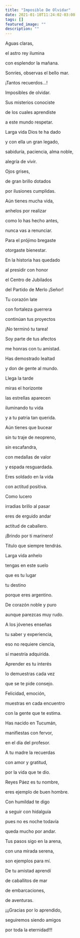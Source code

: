 ```yaml
---
title: "Imposible De Olvidar"
date: 2021-01-10T11:24:02-03:00
tags: []
featured_image: ""
description: ""
---
```

Aguas claras,

el astro rey ilumina

con esplendor la mañana.

Sonríes, observas el bello mar.

¡Tantos recuerdos…!

Imposibles de olvidar.

Sus misterios conociste

de los cuales aprendiste

a este mundo respetar.

Larga vida Dios te ha dado

y con ella un gran legado,

sabiduría, paciencia, alma noble,

alegría de vivir.

Ojos grises,

de gran brillo dotados

por ilusiones cumplidas.

Aún tienes mucha vida,

anhelos por realizar

como lo has hecho antes,

nunca vas a renunciar.

Para el prójimo bregaste

otorgaste bienestar.

En la historia has quedado

al presidir con honor

el Centro de Jubilados

del Partido de Merlo ¡Señor!

Tu corazón late

con fortaleza guerrera

continúan tus proyectos

¡No terminó tu tarea!

Soy parte de tus afectos

me honras con tu amistad.

Has demostrado lealtad

y don de gente al mundo.

Llega la tarde

miras el horizonte

las estrellas aparecen

iluminando tu vida

y a tu patria tan querida.

Aún tienes que bucear

sin tu traje de neopreno,

sin escafandra,

con medallas de valor

y espada resguardada.

Eres soldado en la vida

con actitud positiva.

Como lucero

irradias brillo al pasar

eres de erguido andar

actitud de caballero.

¡Brindo por ti marinero!

Título que siempre tendrás.

Larga vida anhelo

tengas en este suelo

que es tu lugar

tu destino

porque eres argentino.

De corazón noble y puro

aunque parezcas muy rudo.

A los jóvenes enseñas

tu saber y experiencia,

eso no requiere ciencia,

sí maestría adquirida.

Aprender es tu interés

lo demuestras cada vez

que se te pide consejo.

Felicidad, emoción,

muestras en cada encuentro

con la gente que te estima.

Has nacido en Tucumán,

manifiestas con fervor,

en el día del profesor.

A tu madre la recuerdas

con amor y gratitud,

por la vida que te dio.

Reyes Páez es tu nombre,

eres ejemplo de buen hombre.

Con humildad te digo

a seguir con hidalguía

pues no es noche todavía

queda mucho por andar.

Tus pasos sigo en la arena,

con una mirada serena,

son ejemplos para mí.

De tu amistad aprendí

de caballitos de mar

de embarcaciones,

de aventuras.

¡¡¡Gracias por lo aprendido,

seguiremos siendo amigos

por toda la eternidad!!!